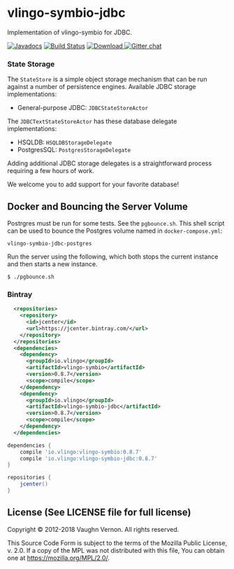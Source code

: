 # vlingo-symbio-jdbc
Implementation of vlingo-symbio for JDBC.

[![Javadocs](http://javadoc.io/badge/io.vlingo/vlingo-symbio-jdbc.svg?color=brightgreen)](http://javadoc.io/doc/io.vlingo/vlingo-symbio-jdbc) [![Build Status](https://travis-ci.org/vlingo/vlingo-symbio-jdbc.svg?branch=master)](https://travis-ci.org/vlingo/vlingo-symbio-jdbc) [ ![Download](https://api.bintray.com/packages/vlingo/vlingo-platform-java/vlingo-symbio-jdbc/images/download.svg) ](https://bintray.com/vlingo/vlingo-platform-java/vlingo-symbio-jdbc/_latestVersion) [![Gitter chat](https://badges.gitter.im/gitterHQ/gitter.png)](https://gitter.im/vlingo-platform-java/symbio)

### State Storage
The `StateStore` is a simple object storage mechanism that can be run against a number of persistence engines.
Available JDBC storage implementations:

   - General-purpose JDBC: `JDBCStateStoreActor`

The `JDBCTextStateStoreActor` has these database delegate implementations:

   - HSQLDB: `HSQLDBStorageDelegate`
   - PostgresSQL: `PostgresStorageDelegate`

Adding additional JDBC storage delegates is a straightforward process requiring a few hours of work.

We welcome you to add support for your favorite database!

## Docker and Bouncing the Server Volume
Postrgres must be run for some tests. See the `pgbounce.sh`. This shell script can be used to bounce the Postgres volume named in `docker-compose.yml`:

  `vlingo-symbio-jdbc-postgres`

Run the server using the following, which both stops the current instance and then starts a new instance.

`$ ./pgbounce.sh`


### Bintray

```xml
  <repositories>
    <repository>
      <id>jcenter</id>
      <url>https://jcenter.bintray.com/</url>
    </repository>
  </repositories>
  <dependencies>
    <dependency>
      <groupId>io.vlingo</groupId>
      <artifactId>vlingo-symbio</artifactId>
      <version>0.8.7</version>
      <scope>compile</scope>
    </dependency>
    <dependency>
      <groupId>io.vlingo</groupId>
      <artifactId>vlingo-symbio-jdbc</artifactId>
      <version>0.8.7</version>
      <scope>compile</scope>
    </dependency>
  </dependencies>
```

```gradle
dependencies {
    compile 'io.vlingo:vlingo-symbio:0.8.7'
    compile 'io.vlingo:vlingo-symbio-jdbc:0.8.7'
}

repositories {
    jcenter()
}
```

License (See LICENSE file for full license)
-------------------------------------------
Copyright © 2012-2018 Vaughn Vernon. All rights reserved.

This Source Code Form is subject to the terms of the
Mozilla Public License, v. 2.0. If a copy of the MPL
was not distributed with this file, You can obtain
one at https://mozilla.org/MPL/2.0/.
